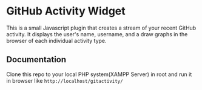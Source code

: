 # GitHub Activity Widget

This is a small Javascript plugin that creates a stream of your recent GitHub activity. It displays the user's name, username, and a draw graphs in the browser of each individual activity type.


## Documentation

Clone this repo to your local PHP system(XAMPP Server) in root and run it in browser like `http://localhost/gitactivity/`